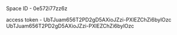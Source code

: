 Space ID - 0e572i77zz6z

access token - UbTJuam656T2PD2gD5AXioJZzi-PXlEZChZi6bylOzc
UbTJuam656T2PD2gD5AXioJZzi-PXlEZChZi6bylOzc
